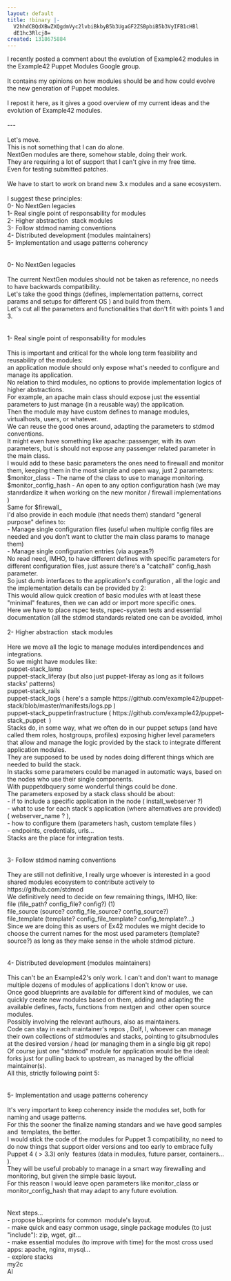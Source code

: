 ```yaml
---
layout: default
title: !binary |-
  V2hhdCBQdXBwZXQgdmVyc2lvbiBkbyB5b3UgaGF2ZSBpbiB5b3VyIFB1cHBl
  dE1hc3Rlcj8=
created: 1318675884
---
```

<div>I recently posted a comment about the evolution of Example42 modules in the Example42 Puppet Modules Google group.</div><div>&nbsp;</div><div>It contains my opinions on how modules should be and how could evolve the new generation of Puppet modules.</div><div>&nbsp;</div><div>I repost it here, as it gives a good overview of my current ideas and the evolution of Example42 modules.</div><div>&nbsp;</div><div>---&nbsp;</div><div>&nbsp;</div><div>Let&#39;s move.</div><div>This is not something that I can do alone.</div><div>NextGen modules are there, somehow stable, doing their work.</div><div>They are requiring a lot of support that I can&#39;t give in my free time.</div><div>Even for testing submitted patches.</div><div>&nbsp;</div><div>We have to start to work on brand new 3.x modules and a sane ecosystem.</div><div>&nbsp;</div><div>I suggest these principles:</div><div>0- No NextGen legacies&nbsp;</div><div>1- Real single point of responsability for modules</div><div>2- Higher abstraction &nbsp;stack modules</div><div>3- Follow stdmod naming conventions</div><div>4- Distributed development (modules maintainers)</div><div>5- Implementation and usage patterns coherency</div><div>&nbsp;</div><div>&nbsp;</div><div>0- No NextGen legacies</div><div>&nbsp;</div><div>The current NextGen modules should not be taken as reference, no needs to have backwards compatibility.</div><div>Let&#39;s take the good things (defines, implementation patterns, correct params and setups for different OS ) and build from them.</div><div>Let&#39;s cut all the parameters and functionalities that don&#39;t fit with points 1 and 3.</div><div>&nbsp;</div><div>&nbsp;</div><div>1- Real single point of responsability for modules</div><div>&nbsp;</div><div>This is important and critical for the whole long term feasibility and reusability of the modules:</div><div>an application module should only expose what&#39;s needed to configure and manage its application.</div><div>No relation to third modules, no options to provide implementation logics of higher abstractions.</div><div>For example, an apache main class should expose just the essential parameters to just manage (in a reusable way) the application.</div><div>Then the module may have custom defines to manage modules, virtualhosts, users, or whatever.</div><div>We can reuse the good ones around, adapting the parameters to stdmod conventions.</div><div>It might even have something like apache::passenger, with its own parameters, but is should not expose any passenger related parameter in the main class.</div><div>I would add to these basic parameters the ones need to firewall and monitor them, keeping them in the most simple and open way, just 2 parameters:</div><div>$monitor_class - The name of the class to use to manage monitoring.</div><div>$monitor_config_hash - An open to any option configuration hash (we may stanrdardize it when working on the new monitor / firewall implementations )&nbsp;</div><div>Same for $firewall_</div><div>I&#39;d also provide in each module (that needs them) standard &quot;general purpose&quot; defines to:</div><div>- Manage single configuration files (useful when multiple config files are needed and you don&#39;t want to clutter the main class params to manage them)</div><div>- Manage single configuration entries (via augeas?)</div><div>No read need, IMHO, to have different defines with specific parameters for different configuration files, just assure there&#39;s a &quot;catchall&quot; config_hash parameter.</div><div>So just dumb interfaces to the application&#39;s configuration , all the logic and the implementation details can be provided by 2:</div><div>This would allow quick creation of basic modules with at least these &quot;minimal&quot; features, then we can add or import more specific ones.&nbsp;</div><div>Here we have to place rspec tests, rspec-system tests and essential documentation (all the stdmod standards related one can be avoided, imho)</div><div>&nbsp;</div><div>2- Higher abstraction &nbsp;stack modules</div><div>&nbsp;</div><div>Here we move all the logic to manage modules interdipendences and integrations.</div><div>So we might have modules like:</div><div>puppet-stack_lamp</div><div>puppet-stack_liferay (but also just puppet-liferay as long as it follows stacks&#39; patterns)</div><div>puppet-stack_rails</div><div>puppet-stack_logs ( here&#39;s a sample https://github.com/example42/puppet-stack/blob/master/manifests/logs.pp )</div><div>puppet-stack_puppetinfrastructure ( https://github.com/example42/puppet-stack_puppet &nbsp;)&nbsp;</div><div>Stacks do, in some way, what we often do in our puppet setups (and have called them roles, hostgroups, profiles) exposing higher level parameters that allow and manage the logic provided by the stack to integrate different application modules.</div><div>They are supposed to be used by nodes doing different things which are needed to build the stack.</div><div>In stacks some parameters could be managed in automatic ways, based on the nodes who use their single components.</div><div>With puppetdbquery some wonderful things could be done.</div><div>The parameters exposed by a stack class should be about:</div><div>- if to include a specific application in the node ( install_webserver ?)</div><div>- what to use for each stack&#39;s application (where alternatives are provided) ( webserver_name ? ),</div><div>- how to configure them (parameters hash, custom template files )</div><div>- endpoints, credentials, urls&hellip;</div><div>Stacks are the place for integration tests.&nbsp;</div><div>&nbsp;</div><div>&nbsp;</div><div>3- Follow stdmod naming conventions</div><div>&nbsp;</div><div>They are still not definitive, I really urge whoever is interested in a good shared modules ecosystem to contribute actively to https://github.com/stdmod</div><div>We definitively need to decide on few remaining things, IMHO, like:</div><div>file (file_path? config_file? config?) (1)</div><div>file_source (source? config_file_source? config_source?)</div><div>file_template (template? config_file_template? config_template?...)</div><div>Since we are doing this as users of Ex42 modules we might decide to choose the current names for the most used parameters (template? source?) as long as they make sense in the whole stdmod picture.</div><div>&nbsp;</div><div>&nbsp;</div><div>4- Distributed development (modules maintainers)</div><div>&nbsp;</div><div>This can&#39;t be an Example42&#39;s only work. I can&#39;t and don&#39;t want to manage multiple dozens of modules of applications I don&#39;t know or use.</div><div>Once good blueprints are available for different kind of modules, we can quickly create new modules based on them, adding and adapting the available defines, facts, functions from nextgen and &nbsp;other open source modules.</div><div>Possibly involving the relevant authours, also as maintainers.</div><div>Code can stay in each maintainer&#39;s repos , Dolf, I, whoever can manage their own collections of stdmodules and stacks, pointing to gitsubmodules at the desired version / head (or managing them in a single big git repo)</div><div>Of course just one &quot;stdmod&quot; module for application would be the ideal: forks just for pulling back to upstream, as managed by the official maintainer(s).</div><div>All this, strictly following point 5:</div><div>&nbsp;</div><div>&nbsp;</div><div>5- Implementation and usage patterns coherency</div><div>&nbsp;</div><div>It&#39;s very important to keep coherency inside the modules set, both for naming and usage patterns.</div><div>For this the sooner the finalize naming standars and we have good samples and &nbsp;templates, the better.</div><div>I would stick the code of the modules for Puppet 3 compatibility, no need to do now things that support older versions and too early to embrace fully Puppet 4 ( &gt; 3.3) only &nbsp;features (data in modules, future parser, containers&hellip; ).</div><div>They will be useful probably to manage in a smart way firewalling and monitoring, but given the simple basic layout.</div><div>For this reason I would leave open parameters like monitor_class or monitor_config_hash that may adapt to any future evolution.</div><div>&nbsp;</div><div>&nbsp;</div><div>Next steps&hellip;</div><div>- propose blueprints for common &nbsp;module&#39;s layout.</div><div>- make quick and easy common usage, single package modules (to just &quot;include&quot;): zip, wget, git&hellip;</div><div>- make essential modules (to improve with time) for the most cross used apps: apache, nginx, mysql&hellip;</div><div>- explore stacks</div><div>my2c</div><div>Al</div>
